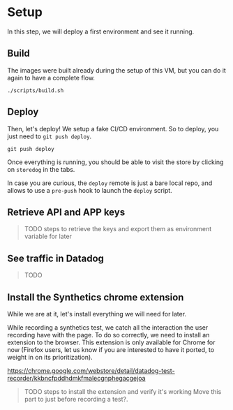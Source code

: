 # Setup

In this step, we will deploy a first environment and see it running.

## Build

The images were built already during the setup of this VM, but you can do it again to have a complete flow.

```
./scripts/build.sh
```

## Deploy

Then, let's deploy!
We setup a fake CI/CD environment. So to deploy, you just need to `git push deploy`.

```
git push deploy
```

Once everything is running, you should be able to visit the store by clicking on `storedog` in the tabs.

In case you are curious, the `deploy` remote is just a bare local repo, and allows to use a `pre-push` hook to launch the `deploy` script.

## Retrieve API and APP keys

> TODO steps to retrieve the keys and export them as environment variable for later

## See traffic in Datadog

> TODO

## Install the Synthetics chrome extension

While we are at it, let's install everything we will need for later.

While recording a synthetics test, we catch all the interaction the user recording have with the page. To do so correctly, we need to install an extension to the browser.
This extension is only available for Chrome for now (Firefox users, let us know if you are interested to have it ported, to weight in on its prioritization).

https://chrome.google.com/webstore/detail/datadog-test-recorder/kkbncfpddhdmkfmalecgnphegacgejoa

> TODO steps to install the extension and verify it's working
Move this part to just before recording a test?.